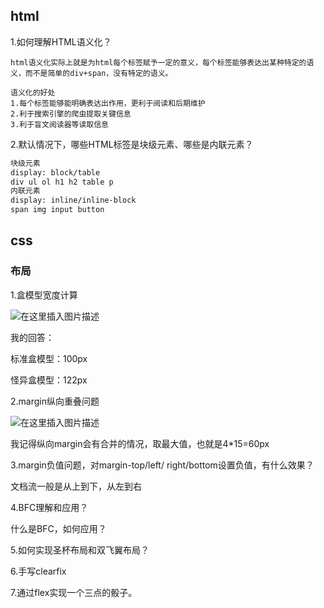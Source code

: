 ## html

1.如何理解HTML语义化？

```
html语义化实际上就是为html每个标签赋予一定的意义，每个标签能够表达出某种特定的语义，而不是简单的div+span，没有特定的语义。

语义化的好处
1.每个标签能够能明确表达出作用，更利于阅读和后期维护
2.利于搜索引擎的爬虫提取关键信息
3.利于盲文阅读器等读取信息
```



2.默认情况下，哪些HTML标签是块级元素、哪些是内联元素？

```html
块级元素
display: block/table
div ul ol h1 h2 table p
内联元素
display: inline/inline-block
span img input button
```



## css



###  布局

1.盒模型宽度计算

![在这里插入图片描述](https://img-blog.csdnimg.cn/20200804214454901.png?x-oss-process=image/watermark,type_ZmFuZ3poZW5naGVpdGk,shadow_10,text_aHR0cHM6Ly9ibG9nLmNzZG4ubmV0L1pIZ29nb2dvaGE=,size_16,color_FFFFFF,t_70)

我的回答：

标准盒模型：100px

怪异盒模型：122px



2.margin纵向重叠问题

![在这里插入图片描述](https://img-blog.csdnimg.cn/2020080421462897.png?x-oss-process=image/watermark,type_ZmFuZ3poZW5naGVpdGk,shadow_10,text_aHR0cHM6Ly9ibG9nLmNzZG4ubmV0L1pIZ29nb2dvaGE=,size_16,color_FFFFFF,t_70)

我记得纵向margin会有合并的情况，取最大值，也就是4*15=60px



3.margin负值问题，对margin-top/left/  right/bottom设置负值，有什么效果？

文档流一般是从上到下，从左到右



4.BFC理解和应用？

什么是BFC，如何应用？



5.如何实现圣杯布局和双飞翼布局？



6.手写clearfix



7.通过flex实现一个三点的骰子。